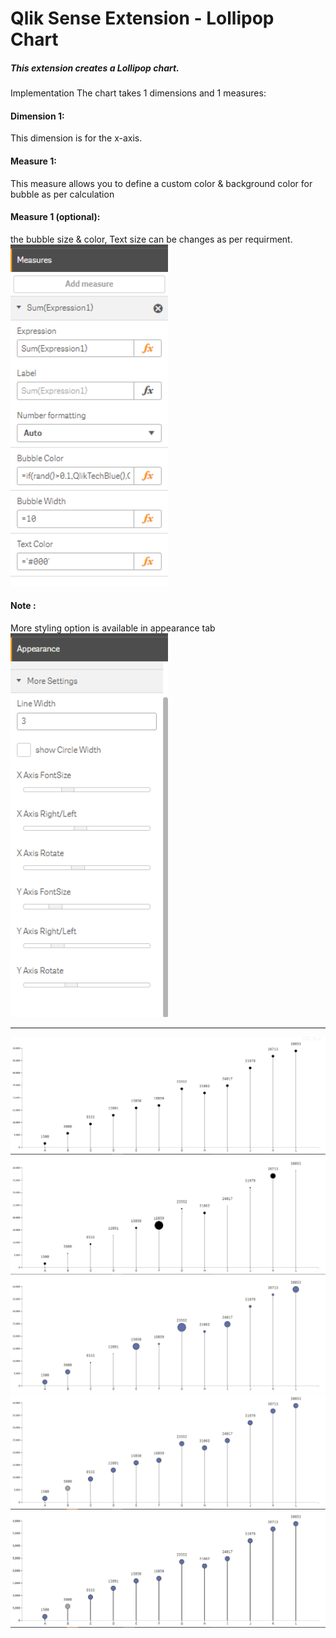 # Qlik Sense Extension - Lollipop Chart
##### This extension creates a Lollipop chart.

Implementation The chart takes 1 dimensions and 1 measures:

#### Dimension 1:
This dimension is for the x-axis.
#### Measure 1:
This measure allows you to define a custom color & background color for bubble as per calculation
#### Measure 1 (optional):
the bubble size & color, Text size can be changes as per requirment.
<br>
<img src="./l7.PNG" alt="1st Version" style="width: 50%;">
#### Note :
 More styling option is available in appearance tab
 <br>
 <img src="./l6.PNG" alt="1st Version" style="width: 50%;">
<hr>
<img src="./l1.PNG" alt="1st Version" style="width: 100%;">
<img src="./l2.PNG" alt="1st Version" style="width: 100%;">
<img src="./l3.PNG" alt="1st Version" style="width: 100%;">
<img src="./l4.PNG" alt="1st Version" style="width: 100%;">
<img src="./l5.PNG" alt="1st Version" style="width: 100%;">
